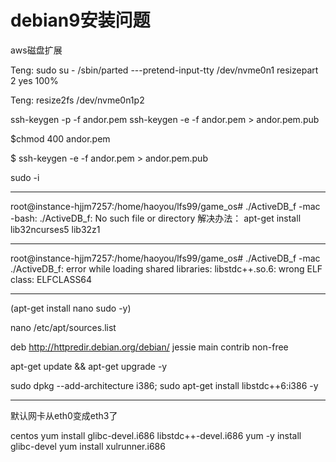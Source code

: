 # **debian9安装问题**

aws磁盘扩展

Teng:
sudo su -
/sbin/parted ---pretend-input-tty /dev/nvme0n1 resizepart 2 yes 100%

Teng:
resize2fs /dev/nvme0n1p2


ssh-keygen -p -f andor.pem
ssh-keygen -e -f andor.pem > andor.pem.pub


$chmod 400 andor.pem

$ ssh-keygen -e -f andor.pem > andor.pem.pub

sudo -i

----------

root@instance-hjjm7257:/home/haoyou/lfs99/game_os# ./ActiveDB_f -mac                       
-bash: ./ActiveDB_f: No such file or directory
解决办法：
apt-get install lib32ncurses5 lib32z1  

----------
root@instance-hjjm7257:/home/haoyou/lfs99/game_os# ./ActiveDB_f -mac
./ActiveDB_f: error while loading shared libraries: libstdc++.so.6: wrong ELF class: ELFCLASS64

----------


(apt-get install nano sudo -y)

nano /etc/apt/sources.list 

deb http://httpredir.debian.org/debian/ jessie main contrib non-free

apt-get update && apt-get upgrade -y

sudo dpkg --add-architecture i386; sudo apt-get install libstdc++6:i386 -y

----------
默认网卡从eth0变成eth3了


centos 
yum install glibc-devel.i686 libstdc++-devel.i686
yum -y install glibc-devel
yum install xulrunner.i686